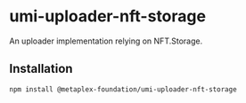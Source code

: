 # umi-uploader-nft-storage

An uploader implementation relying on NFT.Storage.

## Installation

```sh
npm install @metaplex-foundation/umi-uploader-nft-storage
```
